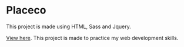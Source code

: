 # Placeco

This project is made using HTML, Sass and Jquery.

[View here](https://codija.github.io/Placeco/).
This project is made to practice my web development skills.
